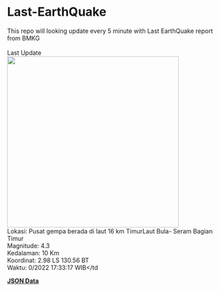# Last-EarthQuake
This repo will looking update every 5 minute with Last EarthQuake report from BMKG
<br>
<br>
Last Update
<br>
<img src="https://ews.bmkg.go.id/TEWS/data/20221009173317.mmi.jpg" width="400"/>
<br>
Lokasi: Pusat gempa berada di laut 16 km TimurLaut Bula- Seram Bagian Timur <br>
Magnitude: 4.3 <br>
Kedalaman: 10 Km <br>
Koordinat: 2.98 LS 130.56 BT <br>
Waktu: 0/2022 17:33:17 WIB</td <br>

<a href="./data/data.json">**JSON Data**</a>
